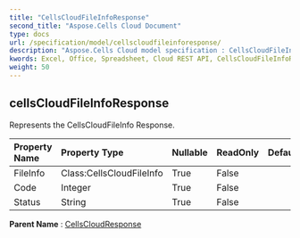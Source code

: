 ```yaml
---
title: "CellsCloudFileInfoResponse"
second_title: "Aspose.Cells Cloud Document"
type: docs
url: /specification/model/cellscloudfileinforesponse/
description: "Aspose.Cells Cloud model specification : CellsCloudFileInfoResponse. Effortlessly handle Excel and other spreadsheet documents with features like opening, generating, editing, splitting, merging, comparing, and converting."
kwords: Excel, Office, Spreadsheet, Cloud REST API, CellsCloudFileInfoResponse
weight: 50
---
```


## **cellsCloudFileInfoResponse**

Represents the CellsCloudFileInfo Response. 

| Property Name | Property Type | Nullable |  ReadOnly | DefaultValue | Description | 
| :- | :- | :- |:- |  :- | :- |
| FileInfo | Class:CellsCloudFileInfo | True |  False |  |  |  
| Code | Integer | True |  False |  |  |  
| Status | String | True |  False |  |  |  

**Parent Name** : [CellsCloudResponse](/specification/model/cellscloudresponse)

